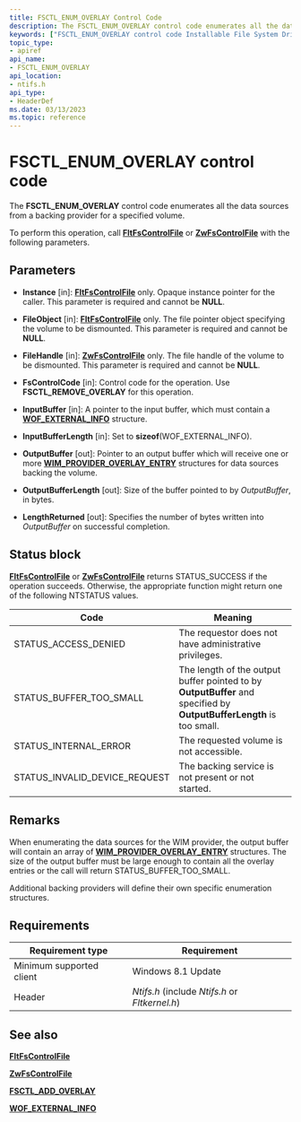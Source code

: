 ```yaml
---
title: FSCTL_ENUM_OVERLAY Control Code
description: The FSCTL_ENUM_OVERLAY control code enumerates all the data sources from a backing provider for a specified volume.
keywords: ["FSCTL_ENUM_OVERLAY control code Installable File System Drivers"]
topic_type:
- apiref
api_name:
- FSCTL_ENUM_OVERLAY
api_location:
- ntifs.h
api_type:
- HeaderDef
ms.date: 03/13/2023
ms.topic: reference
---
```


# FSCTL_ENUM_OVERLAY control code

The **FSCTL_ENUM_OVERLAY** control code enumerates all the data sources from a backing provider for a specified volume.

To perform this operation, call [**FltFsControlFile**](/windows-hardware/drivers/ddi/fltkernel/nf-fltkernel-fltfscontrolfile) or [**ZwFsControlFile**](/previous-versions/ff566462(v=vs.85)) with the following parameters.

## Parameters

- **Instance** [in]: [**FltFsControlFile**](/windows-hardware/drivers/ddi/fltkernel/nf-fltkernel-fltfscontrolfile) only. Opaque instance pointer for the caller. This parameter is required and cannot be **NULL**.

- **FileObject** [in]: [**FltFsControlFile**](/windows-hardware/drivers/ddi/fltkernel/nf-fltkernel-fltfscontrolfile) only. The file pointer object specifying the volume to be dismounted. This parameter is required and cannot be **NULL**.

- **FileHandle** [in]: [**ZwFsControlFile**](/previous-versions/ff566462(v=vs.85)) only. The file handle of the volume to be dismounted. This parameter is required and cannot be **NULL**.

- **FsControlCode** [in]: Control code for the operation. Use **FSCTL_REMOVE_OVERLAY** for this operation.

- **InputBuffer** [in]: A pointer to the input buffer, which must contain a [**WOF_EXTERNAL_INFO**](/windows-hardware/drivers/ddi/ntifs/ns-ntifs-_wof_external_info) structure.

- **InputBufferLength** [in]: Set to **sizeof**(WOF_EXTERNAL_INFO).

- **OutputBuffer** [out]: Pointer to an output buffer which will receive one or more [**WIM_PROVIDER_OVERLAY_ENTRY**](/windows-hardware/drivers/ddi/ntifs/ns-ntifs-_wim_provider_update_overlay_input) structures for data sources backing the volume.

- **OutputBufferLength** [out]: Size of the buffer pointed to by *OutputBuffer*, in bytes.

- **LengthReturned** [out]: Specifies the number of bytes written into *OutputBuffer* on successful completion.

## Status block

[**FltFsControlFile**](/windows-hardware/drivers/ddi/fltkernel/nf-fltkernel-fltfscontrolfile) or [**ZwFsControlFile**](/previous-versions/ff566462(v=vs.85)) returns STATUS_SUCCESS if the operation succeeds. Otherwise, the appropriate function might return one of the following NTSTATUS values.

| Code | Meaning |
| ---- | ------- |
| STATUS_ACCESS_DENIED | The requestor does not have administrative privileges. |
| STATUS_BUFFER_TOO_SMALL | The length of the output buffer pointed to by **OutputBuffer** and specified by **OutputBufferLength** is too small. |
| STATUS_INTERNAL_ERROR | The requested volume is not accessible. |
| STATUS_INVALID_DEVICE_REQUEST | The backing service is not present or not started. |

## Remarks

When enumerating the data sources for the WIM provider, the output buffer will contain an array of [**WIM_PROVIDER_OVERLAY_ENTRY**](/windows-hardware/drivers/ddi/ntifs/ns-ntifs-_wim_provider_update_overlay_input) structures. The size of the output buffer must be large enough to contain all the overlay entries or the call will return STATUS_BUFFER_TOO_SMALL.

Additional backing providers will define their own specific enumeration structures.

## Requirements

| Requirement type | Requirement |
| ---------------- | ----------- |
| Minimum supported client | Windows 8.1 Update |
| Header | *Ntifs.h* (include *Ntifs.h* or *Fltkernel.h*) |

## See also

[**FltFsControlFile**](/windows-hardware/drivers/ddi/fltkernel/nf-fltkernel-fltfscontrolfile)

[**ZwFsControlFile**](/previous-versions/ff566462(v=vs.85))

[**FSCTL_ADD_OVERLAY**](fsctl-add-overlay.md)

[**WOF_EXTERNAL_INFO**](/windows-hardware/drivers/ddi/ntifs/ns-ntifs-_wof_external_info)
